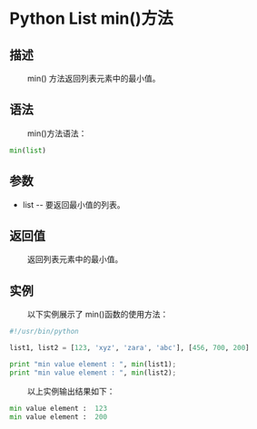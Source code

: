 # Python List min()方法
## 描述
&#160;&#160;&#160;&#160;&#160;&#160;&#160;&#160;min() 方法返回列表元素中的最小值。

## 语法
&#160;&#160;&#160;&#160;&#160;&#160;&#160;&#160;min()方法语法：

```python
min(list)
```

## 参数
- list -- 要返回最小值的列表。

## 返回值
&#160;&#160;&#160;&#160;&#160;&#160;&#160;&#160;返回列表元素中的最小值。

## 实例
&#160;&#160;&#160;&#160;&#160;&#160;&#160;&#160;以下实例展示了 min()函数的使用方法：

```python
#!/usr/bin/python

list1, list2 = [123, 'xyz', 'zara', 'abc'], [456, 700, 200]

print "min value element : ", min(list1);
print "min value element : ", min(list2);
```

&#160;&#160;&#160;&#160;&#160;&#160;&#160;&#160;以上实例输出结果如下：

```python
min value element :  123
min value element :  200
```
